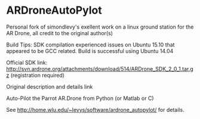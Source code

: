 ARDroneAutoPylot
================

Personal fork of simondlevy's exellent work on a linux ground station for the AR Drone, all credit to the original author(s)

Build Tips: SDK compilation experienced issues on Ubuntu 15.10 that appeared to be GCC related. Build is successful using Ubuntu 14.04

Official SDK link: http://svn.ardrone.org/attachments/download/514/ARDrone_SDK_2_0_1.tar.gz (registration required) 

Original description and details link

Auto-Pilot the Parrot AR.Drone from Python (or Matlab or C)

See http://home.wlu.edu/~levys/software/ardrone_autopylot/ for details.
